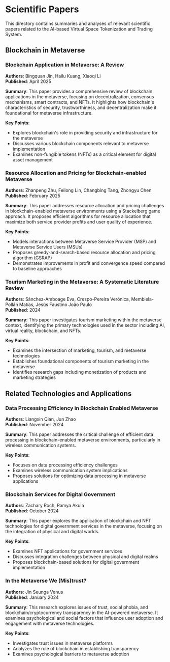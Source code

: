 # Scientific Papers

This directory contains summaries and analyses of relevant scientific papers related to the AI-based Virtual Space Tokenization and Trading System.

## Blockchain in Metaverse

### Blockchain Application in Metaverse: A Review
**Authors**: Bingquan Jin, Hailu Kuang, Xiaoqi Li  
**Published**: April 2025

**Summary**: This paper provides a comprehensive review of blockchain applications in the metaverse, focusing on decentralization, consensus mechanisms, smart contracts, and NFTs. It highlights how blockchain's characteristics of security, trustworthiness, and decentralization make it foundational for metaverse infrastructure.

**Key Points**:
- Explores blockchain's role in providing security and infrastructure for the metaverse
- Discusses various blockchain components relevant to metaverse implementation
- Examines non-fungible tokens (NFTs) as a critical element for digital asset management

### Resource Allocation and Pricing for Blockchain-enabled Metaverse
**Authors**: Zhanpeng Zhu, Feilong Lin, Changbing Tang, Zhongyu Chen  
**Published**: February 2025

**Summary**: This paper addresses resource allocation and pricing challenges in blockchain-enabled metaverse environments using a Stackelberg game approach. It proposes efficient algorithms for resource allocation that maximize both service provider profits and user quality of experience.

**Key Points**:
- Models interactions between Metaverse Service Provider (MSP) and Metaverse Service Users (MSUs)
- Proposes greedy-and-search-based resource allocation and pricing algorithm (GSRAP)
- Demonstrates improvements in profit and convergence speed compared to baseline approaches

### Tourism Marketing in the Metaverse: A Systematic Literature Review
**Authors**: Sánchez-Amboage Eva, Crespo-Pereira Verónica, Membiela-Pollán Matías, Jesús Faustino João Paulo  
**Published**: 2024

**Summary**: This paper investigates tourism marketing within the metaverse context, identifying the primary technologies used in the sector including AI, virtual reality, blockchain, and NFTs.

**Key Points**:
- Examines the intersection of marketing, tourism, and metaverse technologies
- Establishes foundational components of tourism marketing in the metaverse
- Identifies research gaps including monetization of products and marketing strategies

## Related Technologies and Applications

### Data Processing Efficiency in Blockchain Enabled Metaverse
**Authors**: Liangxin Qian, Jun Zhao  
**Published**: November 2024

**Summary**: This paper addresses the critical challenge of efficient data processing in blockchain-enabled metaverse environments, particularly in wireless communication systems.

**Key Points**:
- Focuses on data processing efficiency challenges
- Examines wireless communication system implications
- Proposes solutions for optimizing data processing in metaverse applications

### Blockchain Services for Digital Government
**Authors**: Zachary Roch, Ramya Akula  
**Published**: October 2024

**Summary**: This paper explores the application of blockchain and NFT technologies for digital government services in the metaverse, focusing on the integration of physical and digital worlds.

**Key Points**:
- Examines NFT applications for government services
- Discusses integration challenges between physical and digital realms
- Proposes blockchain-based solutions for digital government implementation

### In the Metaverse We (Mis)trust?
**Authors**: Jin Seunga Venus  
**Published**: January 2024

**Summary**: This research explores issues of trust, social phobia, and blockchain/cryptocurrency transparency in the AI-powered metaverse. It examines psychological and social factors that influence user adoption and engagement with metaverse technologies.

**Key Points**:
- Investigates trust issues in metaverse platforms
- Analyzes the role of blockchain in establishing transparency
- Examines psychological barriers to metaverse adoption

